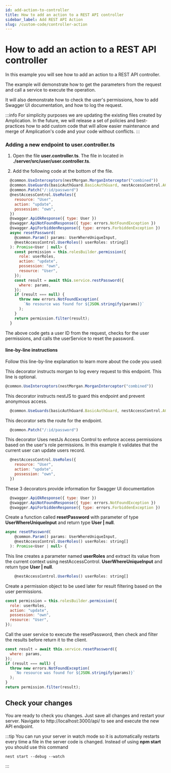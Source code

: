 ```yaml
---
id: add-action-to-controller
title: How to add an action to a REST API controller
sidebar_label: Add REST API Action
slug: /custom-code/controller-action
---
```


# How to add an action to a REST API controller

In this example you will see how to add an action to a REST API controller.

The example will demonstrate how to get the parameters from the request and call a service to execute the operation.

It will also demonstrate how to check the user's permissions, how to add Swagger UI documentation, and how to log the request.

:::info
For simplicity purposes we are updating the existing files created by Amplication. In the future, we will release a set of policies and best-practices how to add custom code that will allow easier maintenance and merge of Amplication's code and your code without conflicts.
:::

### Adding a new endpoint to user.controller.ts

1. Open the file **user.controller.ts**. The file in located in **./server/src/user/user.controller.ts**.

2. Add the following code at the bottom of the file.

```javascript
  @common.UseInterceptors(nestMorgan.MorganInterceptor("combined"))
  @common.UseGuards(basicAuthGuard.BasicAuthGuard, nestAccessControl.ACGuard)
  @common.Patch("/:id/password")
  @nestAccessControl.UseRoles({
    resource: "User",
    action: "update",
    possession: "own",
  })
  @swagger.ApiOkResponse({ type: User })
  @swagger.ApiNotFoundResponse({ type: errors.NotFoundException })
  @swagger.ApiForbiddenResponse({ type: errors.ForbiddenException })
  async resetPassword(
    @common.Param() params: UserWhereUniqueInput,
    @nestAccessControl.UserRoles() userRoles: string[]
  ): Promise<User | null> {
    const permission = this.rolesBuilder.permission({
      role: userRoles,
      action: "update",
      possession: "own",
      resource: "User",
    });
    const result = await this.service.restPassword({
      where: params,
    });
    if (result === null) {
      throw new errors.NotFoundException(
        `No resource was found for ${JSON.stringify(params)}`
      );
    }
    return permission.filter(result);
  }
```

The above code gets a user ID from the request, checks for the user permissions, and calls the userService to reset the password.

#### line-by-line instructions

Follow this line-by-line explanation to learn more about the code you used:

This decorator instructs morgan to log every request to this endpoint. This line is optional.

```javascript
@common.UseInterceptors(nestMorgan.MorganInterceptor("combined"))
```

This decorator instructs nestJS to guard this endpoint and prevent anonymous access.

```javascript
  @common.UseGuards(basicAuthGuard.BasicAuthGuard, nestAccessControl.ACGuard)
```

This decorator sets the route for the endpoint.

```javascript
  @common.Patch("/:id/password")
```

This decorator Uses nestJs Access Control to enforce access permissions based on the user's role permissions. In this example it validates that the current user can update users record.

```javascript
  @nestAccessControl.UseRoles({
    resource: "User",
    action: "update",
    possession: "own",
  })
```

These 3 decorators provide information for Swagger UI documentation

```javascript
  @swagger.ApiOkResponse({ type: User })
  @swagger.ApiNotFoundResponse({ type: errors.NotFoundException })
  @swagger.ApiForbiddenResponse({ type: errors.ForbiddenException })
```

Create a function called **resetPassword** with parameter of type **UserWhereUniqueInput** and return type **User | null**.

```javascript
async resetPassword(
    @common.Param() params: UserWhereUniqueInput,
    @nestAccessControl.UserRoles() userRoles: string[]
  ): Promise<User | null> {
```

This line creates a parameter named **userRoles** and extract its value from the current context using nestAccessControl.
**UserWhereUniqueInput** and return type **User | null**.

```javascript
    @nestAccessControl.UserRoles() userRoles: string[]
```

Create a permission object to be used later for result filtering based on the user permissions.

```javascript
const permission = this.rolesBuilder.permission({
  role: userRoles,
  action: "update",
  possession: "own",
  resource: "User",
});
```

Call the user service to execute the resetPassword, then check and filter the results before return it to the client.

```javascript
const result = await this.service.resetPassword({
  where: params,
});
if (result === null) {
  throw new errors.NotFoundException(
    `No resource was found for ${JSON.stringify(params)}`
  );
}
return permission.filter(result);
```

## Check your changes

You are ready to check you changes. Just save all changes and restart your server.
Navigate to http://localhost:3000/api/ to see and execute the new API endpoint.

:::tip
You can run your server in watch mode so it is automatically restarts every time a file in the server code is changed.
Instead of using **npm start** you should use this command

```
nest start --debug --watch
```

:::
